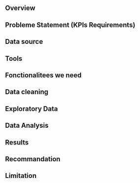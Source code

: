 ## Overview
## Probleme Statement (KPIs Requirements)
## Data source
## Tools
## Fonctionalitees we need
## Data cleaning
## Exploratory Data
## Data Analysis
## Results
## Recommandation
## Limitation
